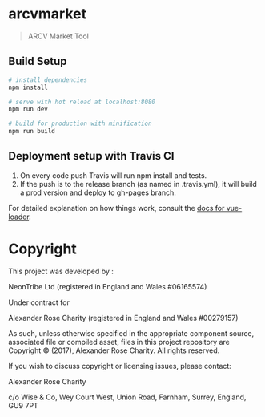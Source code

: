 # arcvmarket

> ARCV Market Tool

## Build Setup

``` bash
# install dependencies
npm install

# serve with hot reload at localhost:8080
npm run dev

# build for production with minification
npm run build
```

## Deployment setup with Travis CI

1. On every code push Travis will run npm install and tests.
2. If the push is to the release branch (as named in .travis.yml), it will build a prod version and deploy to gh-pages branch.

For detailed explanation on how things work, consult the [docs for vue-loader](http://vuejs.github.io/vue-loader).

# Copyright
This project was developed by :

NeonTribe Ltd (registered in England and Wales #06165574) 

Under contract for

Alexander Rose Charity (registered in England and Wales #00279157) 

As such, unless otherwise specified in the appropriate component source, associated file or compiled asset, files in this project repository are Copyright &copy; (2017), Alexander Rose Charity. All rights reserved.

If you wish to discuss copyright or licensing issues, please contact:

Alexander Rose Charity

c/o Wise & Co, 
Wey Court West, 
Union Road, 
Farnham, 
Surrey, 
England,
GU9 7PT